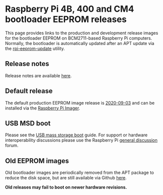 # Raspberry Pi 4B, 400 and CM4 bootloader EEPROM releases
This page provides links to the production and development release images for the bootloader EEPROM on BCM2711-based Raspberry Pi computers. Normally, the 
bootloader is automatically updated after an APT update via the [rpi-eeprom-update](https://www.raspberrypi.com/documentation/computers/raspberry-pi.html#automatic-updates) utility.

## Release notes
Release notes are available [here](https://github.com/raspberrypi/rpi-eeprom/blob/master/firmware/release-notes.md).

## Default release
The default production EEPROM image release is [2020-09-03](https://github.com/raspberrypi/rpi-eeprom/releases/tag/v2020.09.03-138a1) and can be installed via the [Raspberry Pi Imager](https://www.raspberrypi.org/downloads/).

## USB MSD boot
Please see the [USB mass storage boot](https://www.raspberrypi.com/documentation/computers/raspberry-pi.html#usb-mass-storage-boot) guide.
For support or hardware interoperability discussions please use the Raspberry Pi [general discussion](https://forums.raspberrypi.com/viewforum.php?f=63) forum.

## Old EEPROM images
Old bootloader images are periodically removed from the APT package to reduce the disk space, but are still available via Github [here](https://github.com/raspberrypi/rpi-eeprom/tree/master/firmware/old).

**Old releases may fail to boot on newer hardware revisions.**
